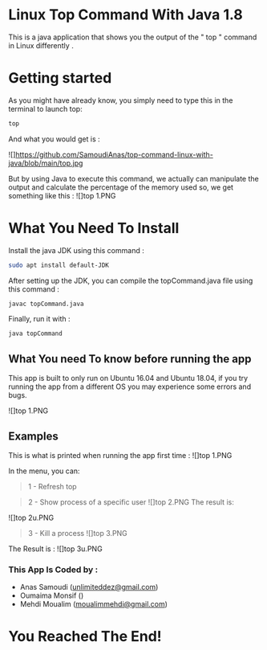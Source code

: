 # Linux Top Command With Java 1.8
   
   
    
    
 This is a java application that shows you the output of the "  top " command in Linux differently .
    
    

# Getting started

  As you might have already know, you simply need to type this in the terminal to launch top: 

```sh
top
```
And what you would get is :

![]https://github.com/SamoudiAnas/top-command-linux-with-java/blob/main/top.jpg



But by using Java to execute this command, we actually can manipulate the output and calculate the percentage of the memory used so, we get something like this : 
![]top 1.PNG








# What You Need To Install


Install the java JDK using this command : 

```sh
sudo apt install default-JDK
```

After setting up the JDK, you can compile the topCommand.java file using this command :

```sh
javac topCommand.java
```

Finally, run it with :

```sh
java topCommand
```

## What You need To know before running the app

This app is built to only run on Ubuntu 16.04 and Ubuntu 18.04, if you try running the app from a different OS you may experience some errors and bugs.

![]top 1.PNG

## Examples

This is what is printed when running the app first time :
![]top 1.PNG


In the menu, you can:
> 1 -   Refresh top

> 2 -        Show process of a specific user
![]top 2.PNG
The result is:

![]top 2u.PNG
> 3 - Kill a process
![]top 3.PNG

The Result is :
![]top 3u.PNG

### This App Is Coded by : 

 - Anas Samoudi (unlimiteddez@gmail.com)
 - Oumaima Monsif ()
 - Mehdi Moualim (moualimmehdi@gmail.com)
 
 
 # You Reached The End! 
